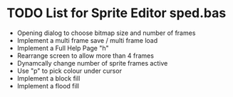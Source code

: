 # TODO List for Sprite Editor sped.bas

- Opening dialog to choose bitmap size and number of frames
- Implement a multi frame save / multi frame load
- Implement a Full Help Page "h"
- Rearrange screen to allow more than 4 frames
- Dynamcally change number of sprite frames active
- Use "p" to pick colour under cursor
- Implement a block fill
- Implement a flood fill 
